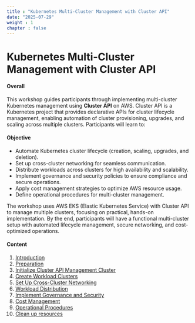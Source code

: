 ```yaml
---
title : "Kubernetes Multi-Cluster Management with Cluster API"
date: "2025-07-29"
weight : 1 
chapter : false
---
```

# Kubernetes Multi-Cluster Management with Cluster API

#### Overall

This workshop guides participants through implementing multi-cluster Kubernetes management using **Cluster API** on AWS. Cluster API is a Kubernetes project that provides declarative APIs for cluster lifecycle management, enabling automation of cluster provisioning, upgrades, and scaling across multiple clusters. Participants will learn to:
#### Objective
- Automate Kubernetes cluster lifecycle (creation, scaling, upgrades, and deletion).
- Set up cross-cluster networking for seamless communication.
- Distribute workloads across clusters for high availability and scalability.
- Implement governance and security policies to ensure compliance and secure operations.
- Apply cost management strategies to optimize AWS resource usage.
- Define operational procedures for multi-cluster management.

The workshop uses AWS EKS (Elastic Kubernetes Service) with Cluster API to manage multiple clusters, focusing on practical, hands-on implementation. By the end, participants will have a functional multi-cluster setup with automated lifecycle management, secure networking, and cost-optimized operations.

#### Content
 1. [Introduction ](1-introduce/)   
 2. [Preparation](2-prerequiste/)
 3. [Initialize Cluster API Management Cluster](3-iniclusters/)
 4. [Create Workload Clusters](4-creclusters/)
 5. [Set Up Cross-Cluster Networking](5-networking/)
 6. [Workload Distribution](6-distribution/)
 7. [Implement Governance and Security](7-security/) 
 8. [Cost Management](8-cost/)
 9. [Operational Procedures](9-procedures/)
 10. [Clean up resources](10-cleanup/)


